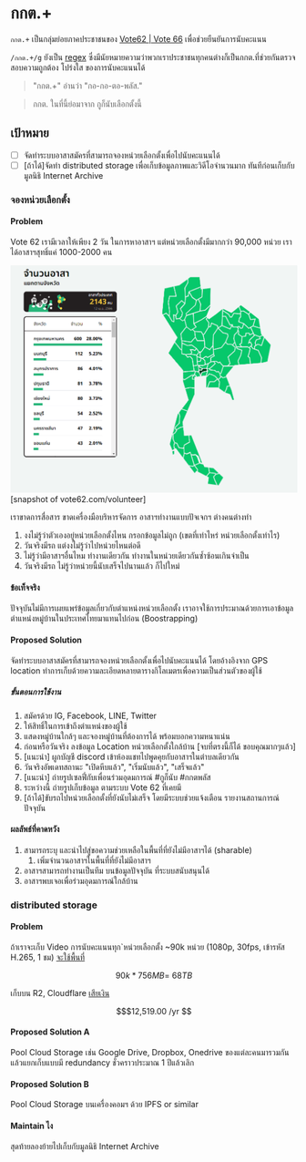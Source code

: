 # กกต.+

`กกต.+` เป็นกลุ่มย่อยภาคประชาชนของ [Vote62 | Vote 66](https://www.vote62.com/) เพื่อช่วยยืนยันการนับคะแนน

`/กกต.+/g` ยังเป็น [regex](https://th.wikipedia.org/wiki/%E0%B8%99%E0%B8%B4%E0%B8%9E%E0%B8%88%E0%B8%99%E0%B9%8C%E0%B8%9B%E0%B8%A3%E0%B8%81%E0%B8%95%E0%B8%B4) ซึ่งมีนัยหมายความว่าพวกเราประชาชนทุกคนต่างก็เป็นกกต.ที่ช่วยกันตรวจสอบความถูกต้อง โปร่งใส ของการนับคะแนนได้

> "กกต.+" อ่านว่า "กอ-กอ-ตอ-พลัส." 

> กกต. ในที่นี้ย่อมาจาก กูก็นับเลือกตั้งนี้


## เป้าหมาย
- [ ] จัดทำระบบอาสาสมัครที่สามารถจองหน่วยเลือกตั้งเพื่อไปนับคะแนนได้ 
- [ ] [ถ้าได้]จัดทำ distributed storage เพื่อเก็บข้อมูลภาพและวิดีโอจำนวนมาก ทันทีก่อนเก็บกับมูลนิธิ Internet Archive 

### จองหน่วยเลือกตั้ง

#### Problem
Vote 62 เรามีเวลาให้เพียง 2 วัน ในการหาอาสาฯ แต่หน่วยเลือกตั้งมีมากกว่า 90,000 หน่วย เราได้อาสาฯสุทธิ์แค่ 1000-2000 คน 


![snapshot of vote62.com/volunteer](./2023-04-12-20-16-36.png)[snapshot of vote62.com/volunteer]

เราขาดการสื่อสาร ขาดเครื่องมือบริหารจัดการ อาสาฯทำงานแบบปัจเจกฯ ต่างคนต่างทำ

1. งงไม่รู้ว่าตัวเองอยู่หน่วยเลือกตั้งไหน กรอกข้อมูลไม่ถูก (เขตที่เท่าไหร่ หน่วยเลือกตั้งเท่าไร)
2. วันจริงมีรถ แต่งงไม่รู้ว่าไปหน่วยไหนต่อดี
3. ไม่รู้ว่ามีอาสาฯอื่นไหม ทำงานเดียวกัน ทำงานในหน่วยเดียวกันซ้ำซ้อนเกินจำเป็น
4. วันจริงมีรถ ไม่รู้ว่าหน่วยนี้นับเสร็จไปนานแล้ว ก็ไปใหม่


#### ข้อเท็จจริง
ปัจจุบันไม่มีการเผยแพร่ข้อมูลเกี่ยวกับตำแหน่งหน่วยเลือกตั้ง เราอาจใช้การประมาณด้วยการเอาข้อมูลตำแหน่งหมู่บ้านในประเทศไทยมาแทนไปก่อน (Boostrapping)


#### Proposed Solution
จัดทำระบบอาสาสมัครที่สามารถจองหน่วยเลือกตั้งเพื่อไปนับคะแนนได้ โดยอ้างอิงจาก GPS location ทำการเก็บด้วยความละเอียดหลายตารางกิโลเมตรเพื่อความเป็นส่วนตัวของผู้ใช้

##### ขั้นตอนการใช้งาน
1. สมัครด้วย IG, Facebook, LINE, Twitter
2. ให้สิทธิ์ในการเข้าถึงตำแหน่งของผู้ใช้ 
3. แสดงหมู่บ้านใกล้ๆ และจองหมู่บ้านที่ต้องการได้ พร้อมบอกความหนาแน่น
4. ก่อนหรือวันจริง ลงข้อมูล Location หน่วยเลือกตั้งใกล้บ้าน [จบที่ตรงนี้ก็ได้ ขอบคุณมากๆแล้ว]
6. [แนะนำ] ผูกบัญชี discord เข้าห้องแชทไปพูดคุยกับอาสาฯในตำบลเดียวกัน
5. วันจริงอัพเดทสถานะ "เปิดหีบแล้ว", "เริ่มนับแล้ว", "เสร็จแล้ว"
6. [แนะนำ] ถ่ายรูปเซลฟี่กับเพื่อนร่วมอุดมการณ์ #กูก็นับ #กกตพลัส
7. ระหว่างนี้ ถ่ายรูปเก็บข้อมูล ตามระบบ Vote 62 ที่เคยมี
8. [ถ้าได้]ขับรถไปหน่วยเลือกตั้งที่ยังนับไม่เสร็จ โดยมีระบบช่วยแจ้งเตือน รายงานสถานการณ์ปัจจุบัน

#### ผลลัพธ์ที่คาดหวัง
1. สามารถระบุ และนำไปสู่ขอความช่วยเหลือในพื้นที่ที่ยังไม่มีอาสาฯได้ (sharable) 
    1. เพิ่มจำนวนอาสาฯในพื้นที่ที่ยังไม่มีอาสาฯ
2. อาสาฯสามารถทำงานเป็นทีม บนข้อมูลปัจจุบัน ที่ระบบสนับสนุนได้
3. อาสาฯพบเจอเพื่อร่วมอุดมการณ์ใกล้บ้าน


### distributed storage

#### Problem
ถ้าเราจะเก็บ Video การนับคะแนนทุก`หน่วยเลือกตั้ง ~90k หน่วย (1080p, 30fps, เข้ารหัส H.265, 1 ชม) [จะใช้พื้นที่](https://www.seagate.com/as/en/video-storage-calculator/)


```math
90k * 756 MB = ~68 TB 
```

เก็บบน R2, Cloudflare [เสียเงิน](https://r2-calculator.cloudflare.com/) 

```math
$12,519.00 /yr 
```

#### Proposed Solution A
Pool Cloud Storage เช่น Google Drive, Dropbox, Onedrive ของแต่ละคนมารวมกัน แล้วแยกเก็บแบบมี redundancy ชั่วคราวประมาณ 1 ปีแล้วเลิก

#### Proposed Solution B
Pool Cloud Storage บนเครื่องคอมฯ ด้วย IPFS or similar

#### Maintain ไง
สุดท้ายลองย้ายไปเก็บกับมูลนิธิ Internet Archive 